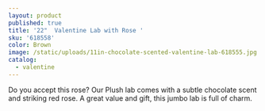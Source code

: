 ```yaml
---
layout: product
published: true
title: '22"  Valentine Lab with Rose '
sku: '618558'
color: Brown
image: /static/uploads/11in-chocolate-scented-valentine-lab-618555.jpg
catalog:
  - valentine
---
```

Do you accept this rose? Our Plush lab comes with a subtle chocolate scent and striking red rose. A great value and gift, this jumbo lab is full of charm.
